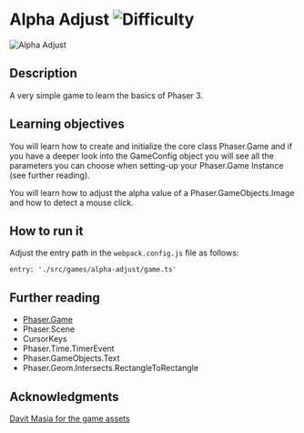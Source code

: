 # Alpha Adjust ![Difficulty](https://img.shields.io/badge/Difficulty-Beginner-green.svg)

![Alpha Adjust](https://github.com/digitsensitive/phaser3-typescript/blob/master/src/games/alpha-adjust/assets/github/alpha-adjust-big.png)

## Description

A very simple game to learn the basics of Phaser 3.

## Learning objectives

You will learn how to create and initialize the core class Phaser.Game and
if you have a deeper look into the GameConfig object you will see all the
parameters you can choose when setting-up your Phaser.Game Instance (see further reading).

You will learn how to adjust the alpha value of a Phaser.GameObjects.Image
and how to detect a mouse click.

## How to run it

Adjust the entry path in the `webpack.config.js` file as follows:
```
entry: './src/games/alpha-adjust/game.ts'
```

## Further reading

* [Phaser.Game](https://github.com/digitsensitive/phaser3-typescript/blob/master/references/phaser-game.md)
* Phaser.Scene
* CursorKeys
* Phaser.Time.TimerEvent
* Phaser.GameObjects.Text
* Phaser.Geom.Intersects.RectangleToRectangle

## Acknowledgments

[Davit Masia for the game assets](https://kronbits.itch.io/matriax-free-assets)
